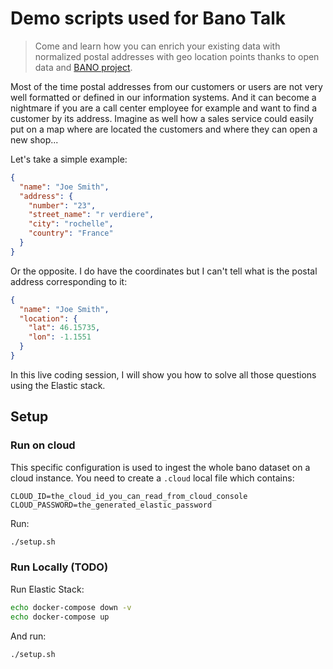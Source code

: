 # Demo scripts used for Bano Talk

> Come and learn how you can enrich your existing data with normalized postal addresses with geo location points thanks to open data and [BANO project](http://bano.openstreetmap.fr/data/).

Most of the time postal addresses from our customers or users are not very well formatted or defined in our information systems. And it can become a nightmare if you are a call center employee for example and want to find a customer by its address.
Imagine as well how a sales service could easily put on a map where are located the customers and where they can open a new shop...

Let's take a simple example:

```json
{
  "name": "Joe Smith",
  "address": {
    "number": "23",
    "street_name": "r verdiere",
    "city": "rochelle",
    "country": "France"
  }
}
```

Or the opposite. I do have the coordinates but I can't tell what is the postal address corresponding to it:

```json
{
  "name": "Joe Smith",
  "location": {
    "lat": 46.15735,
    "lon": -1.1551
  }
}
```

In this live coding session, I will show you how to solve all those questions using the Elastic stack.

## Setup

### Run on cloud

This specific configuration is used to ingest the whole bano dataset on a cloud instance.
You need to create a `.cloud` local file which contains:

```
CLOUD_ID=the_cloud_id_you_can_read_from_cloud_console
CLOUD_PASSWORD=the_generated_elastic_password
```

Run:

```sh
./setup.sh
```

### Run Locally (TODO)

Run Elastic Stack:

```sh
echo docker-compose down -v
echo docker-compose up
```

And run:

```sh
./setup.sh
```



